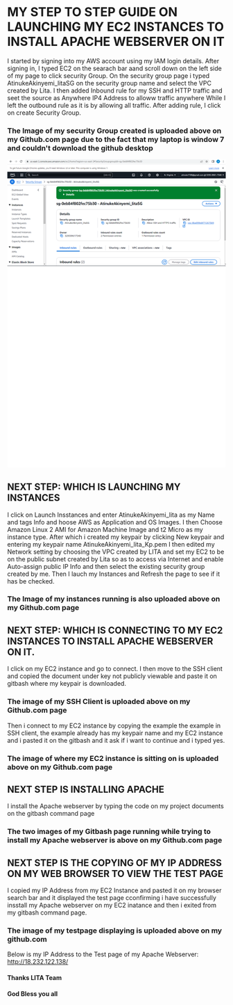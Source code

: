 # MY STEP TO STEP GUIDE ON LAUNCHING MY EC2 INSTANCES TO INSTALL APACHE WEBSERVER ON IT
I started by signing into my AWS account using my IAM login details.
After signing in, I typed EC2 on the searach bar aand scroll down on the left side of my page to click security Group.
On the security group page i typed AtinukeAkinyemi_litaSG on the security group name and select the VPC created by Lita.
I then added Inbound rule for my SSH and HTTP traffic and seet the source as Anywhere IP4 Address to alloww traffic anywhere While I left the outbound rule as it is by allowing all traffic.
After adding rule, I click on create Security Group.
### The Image of my security Group created is uploaded above on my Github.com page due to the fact that my laptop is window 7 and couldn't download the github desktop
![SECURITY Group Image](/SECURITY_GROUP.png)
## NEXT STEP: WHICH IS LAUNCHING MY INSTANCES 
I click on Launch Insstances and enter AtinukeAkinyemi_lita as my Name and tags Info and hoose AWS as Application and OS Images.
I then Choose Amazon Linux 2 AMI for Amazon Machine Image and t2 Micro as my instance type.
After which i created my keypair by clicking New keypair and entering my keypair name AtinukeAkinyemi_lita_Kp.pem
I then edited my Network setting by choosing the VPC created by LITA and set my EC2 to be on the public subnet created by Lita so as to access via Internet and enable Auto-assign public IP Info and then select the existing security group created by me.
Then I lauch my Instances and Refresh the page to see if it has be checked.
### The Image of my instances running is also uploaded above on my Github.com page
## NEXT STEP: WHICH IS CONNECTING TO MY EC2 INSTANCES TO INSTALL APACHE WEBSERVER ON IT.
I click on my EC2 instance and go to connect.
I then move to the SSH client and copied the document under key not publicly viewable and paste it on gitbash where my keypair is downloaded.
### The image of my SSH Client is uploaded above on my Github.com page
Then i connect to my EC2 instance by copying the example the example in SSH client, the example already has my keypair name and my EC2 instance and i pasted it on the gitbash and it ask if i want to continue and i typed yes.
### The image of where my EC2 instance is sitting on is uploaded above on my Github.com page
## NEXT STEP IS INSTALLING APACHE 
I install the Apache webserver by typing the code on my project documents on the gitbash command page
### The two images of my Gitbash page running while trying to install my Apache  webserver is above on my Github.com page
##  NEXT STEP IS THE COPYING OF MY IP ADDRESS ON MY WEB BROWSER TO VIEW THE TEST PAGE
I copied my IP Address from my EC2 Instance and pasted it on my browser search bar and it displayed the test page cconfirming i have successfully insstall my Apache webserver on my EC2 inatance and then i exited from my gitbash command page.
### The image of my testpage displaying is uploaded above on my github.com
Below is my IP Address to the Test page of my Apache Webserver:
http://18.232.122.138/

#### Thanks LITA Team
#### God Bless you all


